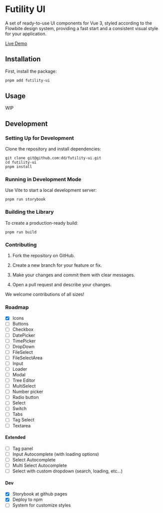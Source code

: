 # Futility UI

A set of ready-to-use UI components for Vue 3, styled according to the Flowbite design system, providing a fast start and a consistent visual style for your application.

[Live Demo](https://dd.github.io/futility-ui/)


## Installation

First, install the package:

```sh
pnpm add futility-ui
```


## Usage

WIP


## Development

### Setting Up for Development

Clone the repository and install dependencies:

```console
git clone git@github.com:dd/futility-ui.git
cd futility-ui
pnpm install
```


### Running in Development Mode

Use Vite to start a local development server:

```console
pnpm run storybook
```


### Building the Library

To create a production-ready build:

```console
pnpm run build
```


### Contributing

1. Fork the repository on GitHub.

2. Create a new branch for your feature or fix.

3. Make your changes and commit them with clear messages.

4. Open a pull request and describe your changes.

We welcome contributions of all sizes!


### Roadmap

* [x] Icons
* [ ] Buttons
* [ ] Checkbox
* [ ] DatePicker
* [ ] TimePicker
* [ ] DropDown
* [ ] FileSelect
* [ ] FileSelectArea
* [ ] Input
* [ ] Loader
* [ ] Modal
* [ ] Tree Editor
* [ ] MultiSelect
* [ ] Number picker
* [ ] Radio button
* [ ] Select
* [ ] Switch
* [ ] Tabs
* [ ] Tag Select
* [ ] Textarea

#### Extended

* [ ] Tag panel
* [ ] Input Autocomplete (with loading options)
* [ ] Select Autocomplete
* [ ] Multi Select Autocomplete
* [ ] Select with custom dropdown (search, loading, etc...)

#### Dev

* [x] Storybook at github pages
* [x] Deploy to npm
* [ ] System for customize styles
